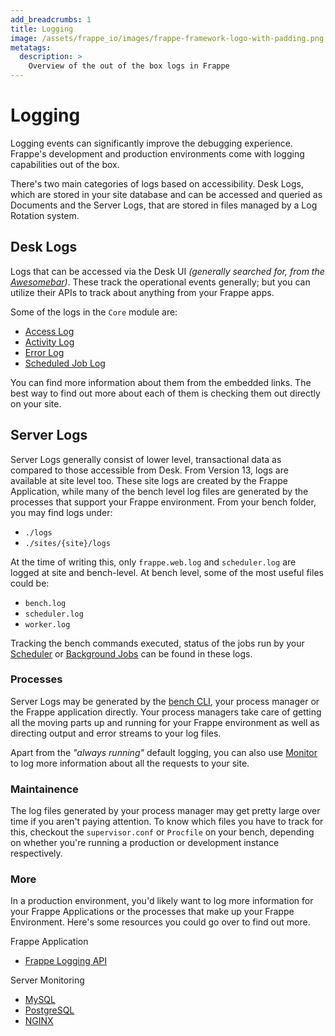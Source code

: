 ```yaml
---
add_breadcrumbs: 1
title: Logging
image: /assets/frappe_io/images/frappe-framework-logo-with-padding.png
metatags:
  description: >
    Overview of the out of the box logs in Frappe
---
```


# Logging

Logging events can significantly improve the debugging experience. Frappe's development and production environments come with logging capabilities out of the box.

There's two main categories of logs based on accessibility. Desk Logs, which are stored in your site database and can be accessed and queried as Documents and the Server Logs, that are stored in files managed by a Log Rotation system.


## Desk Logs

Logs that can be accessed via the Desk UI _(generally searched for, from the [Awesomebar](/docs/user/en/desk#awesomebar))_. These track the operational events generally; but you can utilize their APIs to track about anything from your Frappe apps.

Some of the logs in the `Core` module are:

- [Access Log](https://docs.erpnext.com/docs/user/manual/en/using-erpnext/access-log)
- [Activity Log](#activity-log)
- [Error Log](https://frappe.io/blog/development/better-error-logging-with-frappe)
- [Scheduled Job Log](#scheduled-job-log)


You can find more information about them from the embedded links. The best way to find out more about each of them is checking them out directly on your site.


## Server Logs

Server Logs generally consist of lower level, transactional data as compared to those accessible from Desk. From Version 13, logs are available at site level too. These site logs are created by the Frappe Application, while many of the bench level log files are generated by the processes that support your Frappe environment. From your bench folder, you may find logs under:

- `./logs`
- `./sites/{site}/logs`

At the time of writing this, only `frappe.web.log` and `scheduler.log` are logged at site and bench-level. At bench level, some of the most useful files could be:

- `bench.log`
- `scheduler.log`
- `worker.log`

Tracking the bench commands executed, status of the jobs run by your [Scheduler](/docs/user/en/tutorial/task-runner#scheduled-tasks) or [Background Jobs](/docs/user/en/guides/app-development/running-background-jobs) can be found in these logs.

### Processes

Server Logs may be generated by the [bench CLI](/docs/user/en/tutorial/bench), your process manager or the Frappe application directly. Your process managers take care of getting all the moving parts up and running for your Frappe environment as well as directing output and error streams to your log files.

Apart from the *"always running"* default logging, you can also use [Monitor](/docs/user/en/debugging#monitoring) to log more information about all the requests to your site.


### Maintainence

The log files generated by your process manager may get pretty large over time if you aren't paying attention. To know which files you have to track for this, checkout the `supervisor.conf` or `Procfile` on your bench, depending on whether you're running a production or development instance respectively.


### More

In a production environment, you'd likely want to log more information for your Frappe Applications or the processes that make up your Frappe Environment. Here's some resources you could go over to find out more.

Frappe Application

- [Frappe Logging API](/docs/user/en/api/logging)

Server Monitoring

- [MySQL](https://dev.mysql.com/doc/refman/5.7/en/server-logs.html)
- [PostgreSQL](https://www.postgresql.org/docs/current/runtime-config-logging.html)
- [NGINX](https://docs.nginx.com/nginx/admin-guide/monitoring/logging/)
